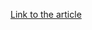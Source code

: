 [Link to the article](https://zdnet.com/article/german-tech-giant-software-ag-down-after-ransomware-attack/)
